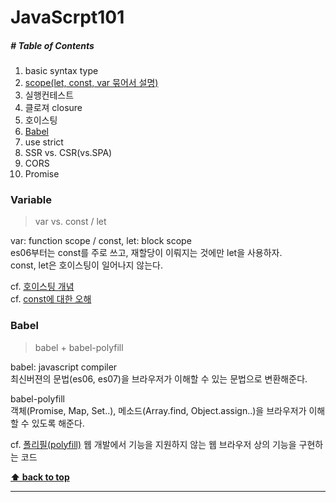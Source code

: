 # JavaScrpt101

##### # Table of Contents
1. basic syntax type
1. [scope(let, const, var 묶어서 설명)](#Variable)
1. 실행컨테스트
1. 클로져 closure
1. 호이스팅
1. [Babel](#babel)
1. use strict
1. SSR vs. CSR(vs.SPA)
1. CORS
1. Promise


### Variable
> var vs. const / let

var: function scope / const, let: block scope<br>
es06부터는 const를 주로 쓰고, 재할당이 이뤄지는 것에만 let을 사용하자.<br>
const, let은 호이스팅이 일어나지 않는다.<br>

cf. [호이스팅 개념](https://gmlwjd9405.github.io/2019/04/22/javascript-hoisting.html)<br>
cf. [const에 대한 오해](https://hyunseob.github.io/2016/11/21/misunderstanding-about-const/)


### Babel
> babel + babel-polyfill

babel: javascript compiler<br>
최신버젼의 문법(es06, es07)을 브라우저가 이해할 수 있는 문법으로 변환해준다.<br>

babel-polyfill<br>
객체(Promise, Map, Set..), 메소드(Array.find, Object.assign..)을 브라우저가 이해할 수 있도록 해준다.<br>

cf. [폴리필(polyfill)](https://ko.wikipedia.org/wiki/%ED%8F%B4%EB%A6%AC%ED%95%84_(%ED%94%84%EB%A1%9C%EA%B7%B8%EB%9E%98%EB%B0%8D))
웹 개발에서 기능을 지원하지 않는 웹 브라우저 상의 기능을 구현하는 코드


**[⬆ back to top](#table-of-contents)**

---

### #
